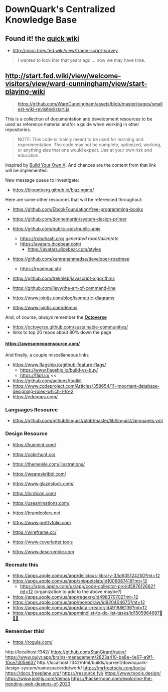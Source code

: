 # DownQuark's Centralized Knowledge Base
## Found it! the [quick wiki](http://marc.tries.fed.wiki/view/c2-for-me/ward.eu.wiki.org/c2-for-me)
- http://marc.tries.fed.wiki/view/frame-script-survey
> I wanted to look into that years ago ... now we may have time.
## http://start.fed.wiki/view/welcome-visitors/view/ward-cunningham/view/start-playing-wiki
> https://github.com/WardCunningham/assets/blob/master/pages/smallest-wiki-revisited/start.js

This is a collection of documentation and development resources to be used as reference material and/or a guide when working in other repositories.

> NOTE: This code is mainly meant to be used for learning and experimentation. The code may not be complete, optimized, working, or anything else that one would expect.
> Use at your own risk and education.

Inspired by [Build Your Own X](https://github.com/danistefanovic/build-your-own-x). And chances are the content from that link will be implemented.

New message queue to investigate:
- https://bloomberg.github.io/blazingmq/

Here are some other resources that will be referenced throughout:
- https://github.com/EbookFoundation/free-programming-books
- https://github.com/donnemartin/system-design-primer
- https://github.com/public-apis/public-apis
  - https://robohash.org/ _generated robot/alien/etc_
  - https://avatars.dicebear.com/
    - https://avatars.dicebear.com/styles
- https://github.com/kamranahmedse/developer-roadmap
  - https://roadmap.sh/
- https://github.com/trekhleb/javascript-algorithms
- https://github.com/jlevy/the-art-of-command-line
- https://www.jointjs.com/blog/isometric-diagrams

- https://www.jointjs.com/demos

And, of course, _always_ remember the **[Octoverse](https://octoverse.github.com/)**
 - https://octoverse.github.com/sustainable-communities/
  - links to top 20 repos about 80% down the page

#### https://awesomeopensource.com/

And finally, a couple miscellaneous links
- https://www.flagship.io/github-feature-flags/
  - https://www.flagship.io/build-vs-buy/
  - https://flipt.io/ <<
-  https://github.com/actions/toolkit
-  https://www.codeproject.com/Articles/359654/11-important-database-designing-rules-which-I-fo-2
- https://edupops.com/

### Languages Resource
- https://github.com/github/linguist/blob/master/lib/linguist/languages.yml

### Design Resource
- https://huemint.com/
- https://colorhunt.co/
- https://themeisle.com/illustrations/
- https://weareskribbl.com/
- https://www.glazestock.com/
- https://lordicon.com/
- https://useanimations.com/
- https://brandcolors.net
- https://www.prettyfolio.com
- https://wireframe.cc/

- https://www.coverletter.tools
- https://www.descrumble.com


### Recreate this
- https://apps.apple.com/us/app/delicious-library-3/id635124250?mt=12
- https://apps.apple.com/us/app/snippetslab/id1006087419?mt=12
  - https://apps.apple.com/us/app/code-collector-pro/id587612662?mt=12 (organization to add to the above maybe?)
- https://apps.apple.com/us/app/regexrx/id498370702?mt=12
- https://apps.apple.com/us/app/monodraw/id920404675?mt=12
- https://apps.apple.com/us/app/data-creator/id491686136?mt=12
- https://apps.apple.com/us/app/mindlist-to-do-list-tasks/id1505964697👋👋👋

### Remember this!
- https://rogule.com/

http://localhost:1342/
https://github.com/StanGirard/quivr/
https://www.quivr.app/brains-management/2823a410-ba8e-4e67-a9f1-10ce7305e637
http://localhost:1342/html/builds/qurrent/downquark-design-system/namespace/dq/work/
https://mrfreetools.com/tools/
https://docs.freeplane.org/
https://resource.fyi/
https://www.toools.design/
https://www.jointjs.com/demos
https://hackernoon.com/exploring-the-trending-web-designs-of-2023